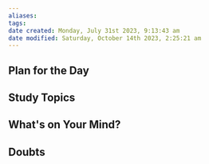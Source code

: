 ```yaml
---
aliases: 
tags: 
date created: Monday, July 31st 2023, 9:13:43 am
date modified: Saturday, October 14th 2023, 2:25:21 am
---
```


## Plan for the Day

## Study Topics

## What's on Your Mind?

## Doubts